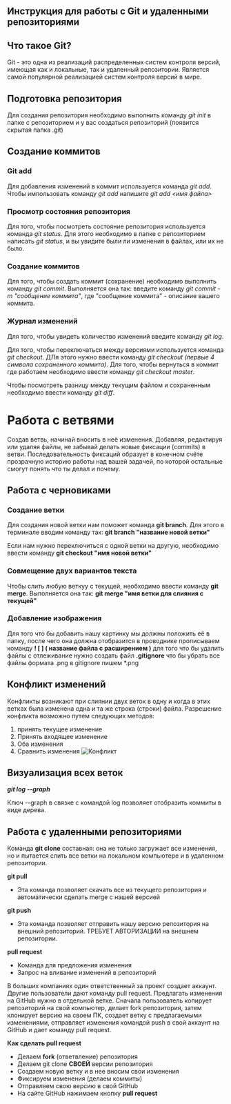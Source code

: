## Инструкция для работы с Git и удаленными репозиториями

## Что такое Git?

Git - это одна из реализаций распределенных систем контроля версий, имеющая как и локальные, так и удаленный репозитории. Является самой популярной реализацией систем контроля версий в мире.

## Подготовка репозитория

Для создания репозитория необходимо выполнить команду *git init* в папке с репозиторием и у вас создаться репозиторий (появится скрытая папка .git) 

## Создание коммитов

### Git add

Для добавления изменений в коммит используется команда *git add*. Чтобы импользовать команду *git add* напишите *git add <имя файла>*

### Просмотр состояния репозитория

Для того, чтобы посмотреть состояние репозитория используется команда *git status*. Для этого необходимо в папке  с репозиторием написать *git status*, и вы увидите были ли изменения в файлах, или их не было.

### Создание коммитов

Для того, чтобы создать коммит (сохранение) необходимо выполнить команду *git commit*. Выполняется она так: введите команду *git commit -m "сообщение коммита"*, где "сообщение коммита" - описание вашего коммита.

### Журнал изменений

Для того, чтобы увидеть количество изменений введите команду *git log*.

Для того, чтобы переключаться между версиями используется команда *git checkout*. ДЛя этого нужно ввести команду *git checkout (первые 4 символа сохраненного коммита)*. Для того, чтобы вернуться в коммит где работаем необходимо ввести команду *git checkout master*.

Чтобы посмотреть разницу между текущим файлом и сохраненным необходимо ввести команду *git diff*.

# Работа с ветвями

Создав ветвь, начинай вносить в неё изменения. Добавляя, редактируя или удаляя файлы, не забывай делать новые фиксации (commits) в ветви. Последовательность фиксаций образует в конечном счёте прозрачную историю работы над вашей задачей, по которой остальные смогут понять что ты делал и почему.
 
## Работа с черновиками

### Создание ветки

Для создания новой ветки нам поможет команда **git branch**. Для этого в терминале вводим команду так: **git branch "название новой ветки"**

Если нам нужно переключиться с одной ветки на другую, необходимо ввести команду **git checkout "имя новой ветки"**

### Совмещение двух вариантов текста

Чтобы слить любую веткуу с текущей, необходимо ввести команду **git merge**. Выполняется она так: **git merge "имя ветки для слияния с текущей"**

### Добавление изображения

Для того что бы добавить нашу картинку мы должны положить её в папку, после чего она должна отобразится в проводнике
прописываем команду 
__! [ ] ( название файла с расширением )__
для того что бы удалить файлы с отлеживание нужно создать файл __.gitignore__
что бы убрать все файлы формата .png в gitignore пишем *.png

## Конфликт изменений

Конфликты возникают при слиянии двух веток в одну и когда в этих ветках была изменена одна и та же строка (строки) файла. Разрешение конфликта возможно путем следующих методов:
1. принять текущее изменение
2. Принять входящее изменение
3. Оба изменения
4. Сравнить изменения
![Конфликт](conflict.png)

## Визуализация всех веток

__*git log --graph*__

Ключ --graph в связке с командой log позволяет отобразить коммиты в виде дерева.

## Работа с удаленными репозиториями

Команда **git clone** составная: она не только
загружает все изменения, но и пытается слить 
все ветки на локальном компьютере и в
удаленном репозитории.

**git pull**

* Эта команда позволяет скачать все из текущего репозитория и автоматически
сделать merge с нашей версией

**git push**

* Эта команда позволяет  отправить нашу версию репозитория на внешний репозиторий. ТРЕБУЕТ АВТОРИЗАЦИИ на внешнем репозитории.

**pull request** 

* Команда для предложения изменения
* Запрос на вливание изменений в репозиторий

В больших компаниях один ответственный за проект создает аккаунт. Другие пользователи дают команду pull request. Предлагать изменения на GitHub нужно в отдельной ветке. Сначала пользователь копирует репозиторий на свой компьютер, делает fork репозитория, затем клонирует версию на своем ПК, создает ветку с предлагаемыми изменениями, отправляет изменения командой push в свой аккаунт на GitHub и дает команду pull request.

**Как сделать pull request**

* Делаем **fork** (ответвление) репозитория
* Делаем git clone **СВОЕЙ** версии репозитория
* Создаем новую ветку и в нее вносим свои изменения
* Фиксируем изменения (делаем коммиты)
* Отправляем свою версию в свой GitHub
* На сайте GitHub нажимаем кнопку **pull request** 